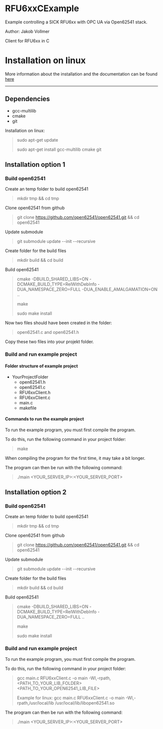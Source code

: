 # RFU6xxCExample
Example controlling a SICK RFU6xx with OPC UA via Open62541 stack.

Author: Jakob Vollmer

Client for RFU6xx in C

# Installation on linux #

More information about the installation and the documentation can be found [here](https://open62541.org/doc/current/installing.html "Open62541 Dokumentation")

-----

## Dependencies ##

 * gcc-multilib
 * cmake
 * git

Installation on linux:
> sudo apt-get update
> 
> sudo apt-get install gcc-multilib cmake git

## Installation option 1 ##

### Build open62541 ###

Create an temp folder to build open62541
> mkdir tmp && cd tmp

Clone open62541 from github
> git clone https://github.com/open62541/open62541.git && cd open62541

Update submodule
> git submodule update --init --recursive

Create folder for the build files
> mkdir build && cd build

Build open62541
> cmake -DBUILD_SHARED_LIBS=ON -DCMAKE_BUILD_TYPE=RelWithDebInfo -DUA_NAMESPACE_ZERO=FULL -DUA_ENABLE_AMALGAMATION=ON ..
> 
> make
> 
> sudo make install

Now two files should have been created in the folder:
> open62541.c and open62541.h

Copy these two files into your projekt folder.

### Build and run example project ###

#### Folder structure of example project ####

* YourProjectFolder
    * open62541.h
    * open62541.c
    * RFU6xxClient.h
    * RFU6xxClient.c
    * main.c
    * makefile

#### Commands to run the example project ####

To run the example program, you must first compile the program. 

To do this, run the following command in your project folder:

> make 

When compiling the program for the first time, it may take a bit longer.

The program can then be run with the following command:

> ./main <YOUR_SERVER_IP>:<YOUR_SERVER_PORT>

## Installation option 2 ##

### Build open62541 ###

Create an temp folder to build open62541
> mkdir tmp && cd tmp

Clone open62541 from github
> git clone https://github.com/open62541/open62541.git && cd open62541

Update submodule
> git submodule update --init --recursive

Create folder for the build files
> mkdir build && cd build

Build open62541
> cmake -DBUILD_SHARED_LIBS=ON -DCMAKE_BUILD_TYPE=RelWithDebInfo -DUA_NAMESPACE_ZERO=FULL ..
> 
> make
> 
> sudo make install

### Build and run example project ###

To run the example program, you must first compile the program. 

To do this, run the following command in your project folder:

> gcc main.c RFU6xxClient.c -o main -Wl,-rpath,<PATH_TO_YOUR_LIB_FOLDER> <PATH_TO_YOUR_OPEN62541_LIB_FILE> 
>
> Example for linux: gcc main.c RFU6xxClient.c -o main -Wl,-rpath,/usr/local/lib /usr/local/lib/libopen62541.so

The program can then be run with the following command:

> ./main <YOUR_SERVER_IP>:<YOUR_SERVER_PORT>
